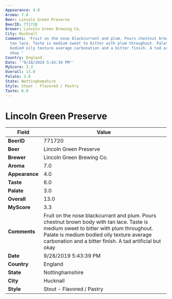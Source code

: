 ```yaml
---
Appearance: 4.0
Aroma: 7.0
Beer: Lincoln Green Preserve
BeerID: 771720
Brewer: Lincoln Green Brewing Co.
City: Hucknall
Comments: 'Fruit on the nose blackcurrant and plum. Pours chestnut brown body with
  tan lace. Taste is medium sweet to bitter with plum throughout. Palate is medium
  bodied oily texture average carbonation and a bitter finish. A tad artificial but
  okay '
Country: England
Date: '"9/28/2019 5:43:39 PM"'
MyScore: 3.3
Overall: 13.0
Palate: 3.0
State: Nottinghamshire
Style: Stout - Flavored / Pastry
Taste: 6.0
---
```


# Lincoln Green Preserve

| Field         | Value |
|---------------|-------|
| **BeerID** | 771720 |
| **Beer** | Lincoln Green Preserve |
| **Brewer** | Lincoln Green Brewing Co. |
| **Aroma** | 7.0 |
| **Appearance** | 4.0 |
| **Taste** | 6.0 |
| **Palate** | 3.0 |
| **Overall** | 13.0 |
| **MyScore** | 3.3 |
| **Comments** | Fruit on the nose blackcurrant and plum. Pours chestnut brown body with tan lace. Taste is medium sweet to bitter with plum throughout. Palate is medium bodied oily texture average carbonation and a bitter finish. A tad artificial but okay  |
| **Date** | 9/28/2019 5:43:39 PM |
| **Country** | England |
| **State** | Nottinghamshire |
| **City** | Hucknall |
| **Style** | Stout - Flavored / Pastry |
